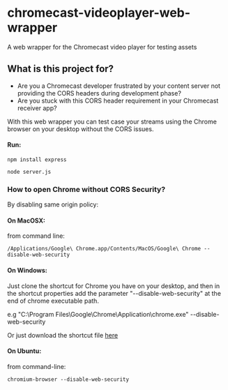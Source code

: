 # chromecast-videoplayer-web-wrapper
A web wrapper for the Chromecast video player for testing assets

## What is this project for?

* Are you a Chromecast developer frustrated by your content server not providing the CORS headers during development phase?
* Are you stuck with this CORS header requirement in your Chromecast receiver app?


With this web wrapper you can test case your streams using the Chrome browser on your desktop without the CORS issues.

#### Run:

`npm install express`

`node server.js`

### How to open Chrome without CORS Security?

By disabling same origin policy:

#### On MacOSX:

from command line:

`/Applications/Google\ Chrome.app/Contents/MacOS/Google\ Chrome --disable-web-security`

#### On Windows:

Just clone the shortcut for Chrome you have on your desktop, and then in the shortcut properties add the parameter "--disable-web-security" at the end of chrome executable path.

e.g
"C:\Program Files\Google\Chrome\Application\chrome.exe" --disable-web-security

Or just download the shortcut file [here](https://github.com/fab1o/chromecast-videoplayer-web-wrapper/blob/master/chrome-shortcut/Chrome-No-Security.lnk)


#### On Ubuntu:

from command-line:

`chromium-browser --disable-web-security`


